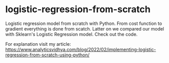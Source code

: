# logistic-regression-from-scratch
Logistic regression model from scratch with Python. From cost function to gradient everything is done from scatch. 
Latter on we compared our model with Sklearn's Logistic Regression model.
Check out the code.

For explanation visit my article: https://www.analyticsvidhya.com/blog/2022/02/implementing-logistic-regression-from-scratch-using-python/
